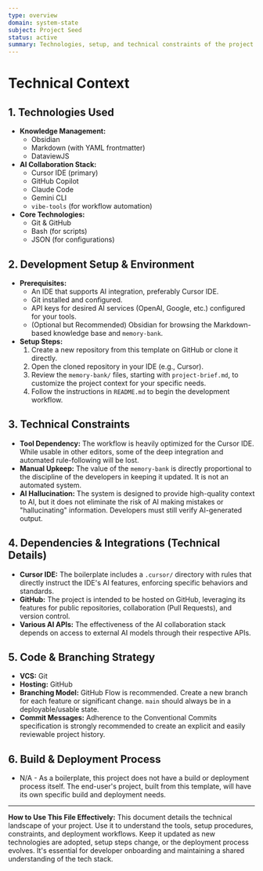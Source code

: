 ```yaml
---
type: overview
domain: system-state
subject: Project Seed
status: active
summary: Technologies, setup, and technical constraints of the project.
---
```

# Technical Context

## 1. Technologies Used
*   **Knowledge Management:**
    *   Obsidian
    *   Markdown (with YAML frontmatter)
    *   DataviewJS
*   **AI Collaboration Stack:**
    *   Cursor IDE (primary)
    *   GitHub Copilot
    *   Claude Code
    *   Gemini CLI
    *   `vibe-tools` (for workflow automation)
*   **Core Technologies:**
    *   Git & GitHub
    *   Bash (for scripts)
    *   JSON (for configurations)

## 2. Development Setup & Environment
*   **Prerequisites:**
    *   An IDE that supports AI integration, preferably Cursor IDE.
    *   Git installed and configured.
    *   API keys for desired AI services (OpenAI, Google, etc.) configured for your tools.
    *   (Optional but Recommended) Obsidian for browsing the Markdown-based knowledge base and `memory-bank`.
*   **Setup Steps:**
    1.  Create a new repository from this template on GitHub or clone it directly.
    2.  Open the cloned repository in your IDE (e.g., Cursor).
    3.  Review the `memory-bank/` files, starting with `project-brief.md`, to customize the project context for your specific needs.
    4.  Follow the instructions in `README.md` to begin the development workflow.

## 3. Technical Constraints
*   **Tool Dependency:** The workflow is heavily optimized for the Cursor IDE. While usable in other editors, some of the deep integration and automated rule-following will be lost.
*   **Manual Upkeep:** The value of the `memory-bank` is directly proportional to the discipline of the developers in keeping it updated. It is not an automated system.
*   **AI Hallucination:** The system is designed to provide high-quality context to AI, but it does not eliminate the risk of AI making mistakes or "hallucinating" information. Developers must still verify AI-generated output.

## 4. Dependencies & Integrations (Technical Details)
*   **Cursor IDE:** The boilerplate includes a `.cursor/` directory with rules that directly instruct the IDE's AI features, enforcing specific behaviors and standards.
*   **GitHub:** The project is intended to be hosted on GitHub, leveraging its features for public repositories, collaboration (Pull Requests), and version control.
*   **Various AI APIs:** The effectiveness of the AI collaboration stack depends on access to external AI models through their respective APIs.

## 5. Code & Branching Strategy
*   **VCS:** Git
*   **Hosting:** GitHub
*   **Branching Model:** GitHub Flow is recommended. Create a new branch for each feature or significant change. `main` should always be in a deployable/usable state.
*   **Commit Messages:** Adherence to the Conventional Commits specification is strongly recommended to create an explicit and easily reviewable project history.

## 6. Build & Deployment Process
*   N/A - As a boilerplate, this project does not have a build or deployment process itself. The end-user's project, built from this template, will have its own specific build and deployment needs.

---
**How to Use This File Effectively:**
This document details the technical landscape of your project. Use it to understand the tools, setup procedures, constraints, and deployment workflows. Keep it updated as new technologies are adopted, setup steps change, or the deployment process evolves. It's essential for developer onboarding and maintaining a shared understanding of the tech stack.
